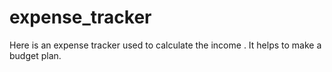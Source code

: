 # expense_tracker
Here is an expense tracker used to calculate the income .
It helps to make a budget plan.
